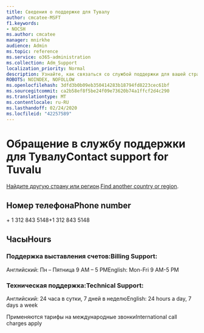 ```yaml
---
title: Сведения о поддержке для Тувалу
author: cmcatee-MSFT
f1.keywords:
- NOCSH
ms.author: cmcatee
manager: mnirkhe
audience: Admin
ms.topic: reference
ms.service: o365-administration
ms.collection: Adm_Support
localization_priority: Normal
description: Узнайте, как связаться со службой поддержки для вашей страны или региона.
ROBOTS: NOINDEX, NOFOLLOW
ms.openlocfilehash: 3dfd3b0b09eb350414283b18794fd8223cec61bf
ms.sourcegitcommit: ca2b58ef8f5be24f09e73620b74a1ffcf2d4c290
ms.translationtype: MT
ms.contentlocale: ru-RU
ms.lasthandoff: 02/24/2020
ms.locfileid: "42257589"
---
```

# <a name="contact-support-for-tuvalu"></a><span data-ttu-id="91185-103">Обращение в службу поддержки для Тувалу</span><span class="sxs-lookup"><span data-stu-id="91185-103">Contact support for Tuvalu</span></span>

<span data-ttu-id="91185-104">[Найдите другую страну или регион](../contact-support-for-business-products.md).</span><span class="sxs-lookup"><span data-stu-id="91185-104">[Find another country or region](../contact-support-for-business-products.md).</span></span>

## <a name="phone-number"></a><span data-ttu-id="91185-105">Номер телефона</span><span class="sxs-lookup"><span data-stu-id="91185-105">Phone number</span></span>
<span data-ttu-id="91185-106">+ 1 312 843 5148</span><span class="sxs-lookup"><span data-stu-id="91185-106">+1 312 843 5148</span></span>

## <a name="hours"></a><span data-ttu-id="91185-107">Часы</span><span class="sxs-lookup"><span data-stu-id="91185-107">Hours</span></span>
### <a name="billing-support"></a><span data-ttu-id="91185-108">Поддержка выставления счетов:</span><span class="sxs-lookup"><span data-stu-id="91185-108">Billing Support:</span></span>

<span data-ttu-id="91185-109">Английский: Пн – Пятница 9 AM – 5 PM</span><span class="sxs-lookup"><span data-stu-id="91185-109">English: Mon-Fri 9 AM-5 PM</span></span>

### <a name="technical-support"></a><span data-ttu-id="91185-110">Техническая поддержка:</span><span class="sxs-lookup"><span data-stu-id="91185-110">Technical Support:</span></span>

<span data-ttu-id="91185-111">Английский: 24 часа в сутки, 7 дней в неделю</span><span class="sxs-lookup"><span data-stu-id="91185-111">English: 24 hours a day, 7 days a week</span></span>

<span data-ttu-id="91185-112">Применяются тарифы на международные звонки</span><span class="sxs-lookup"><span data-stu-id="91185-112">International call charges apply</span></span>